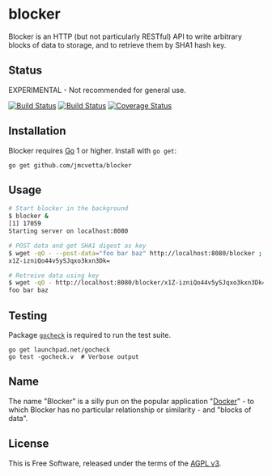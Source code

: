 blocker
=======

Blocker is an HTTP (but not particularly RESTful) API to write arbitrary blocks
of data to storage, and to retrieve them by SHA1 hash key.


## Status

EXPERIMENTAL - Not recommended for general use.

[![Build Status](https://travis-ci.org/jmcvetta/blocker.png?branch=master)](https://travis-ci.org/jmcvetta/blocker)
[![Build Status](https://drone.io/github.com/jmcvetta/blocker/status.png)](https://drone.io/github.com/jmcvetta/blocker/latest)
[![Coverage Status](https://coveralls.io/repos/jmcvetta/blocker/badge.png?branch=master)](https://coveralls.io/r/jmcvetta/blocker?branch=master)


## Installation

Blocker requires [Go](http://golang.org) 1 or higher.  Install with `go get`:

```
go get github.com/jmcvetta/blocker
```


## Usage

```bash
# Start blocker in the background
$ blocker &
[1] 17059
Starting server on localhost:8080

# POST data and get SHA1 digest as key
$ wget -qO - --post-data="foo bar baz" http://localhost:8080/blocker ; echo
x1Z-izniQo44v5ySJqxo3kxn3Dk=

# Retreive data using key
$ wget -qO - http://localhost:8080/blocker/x1Z-izniQo44v5ySJqxo3kxn3Dk= ; echo
foo bar baz
```


## Testing

Package [`gocheck`](http://labix.org/gocheck) is required to run the test suite.

```
go get launchpad.net/gocheck
go test -gocheck.v  # Verbose output
```


## Name

The name "Blocker" is a silly pun on the popular application
"[Docker](https://github.com/dotcloud/docker)" - to which Blocker has no
particular relationship or similarity - and "blocks of data".


## License

This is Free Software, released under the terms of the [AGPL
v3](http://www.gnu.org/licenses/agpl-3.0.html).
